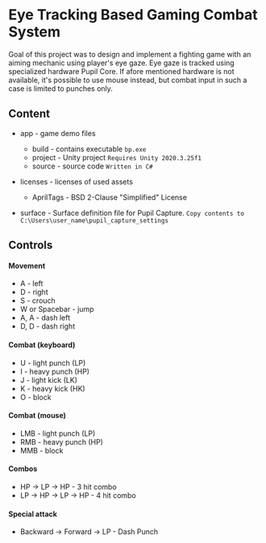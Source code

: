 # Eye Tracking Based Gaming Combat System

Goal of this project was to design and implement a fighting game with an aiming mechanic using player's eye gaze. Eye gaze is tracked using specialized hardware Pupil Core.
If afore mentioned hardware is not available, it's possible to use mouse instead, but combat input in such a case is limited to punches only.

## Content
* app - game demo files
    * build - contains executable ``bp.exe``
    * project - Unity project ``Requires Unity 2020.3.25f1``
    * source - source code ``Written in C#``

* licenses - licenses of used assets
    * AprilTags - BSD 2-Clause "Simplified" License

* surface - Surface definition file for Pupil Capture. ``Copy contents to C:\Users\user_name\pupil_capture_settings``

## Controls
#### Movement
* A - left
* D - right
* S - crouch
* W or Spacebar - jump
* A, A - dash left 
* D, D - dash right 

#### Combat (keyboard)
* U - light punch (LP)
* I - heavy punch (HP)
* J - light kick (LK)
* K - heavy kick (HK)
* O - block

#### Combat (mouse)
* LMB - light punch (LP)
* RMB - heavy punch (HP)
* MMB - block

#### Combos
* HP -> LP -> HP - 3 hit combo
* LP -> HP -> LP -> HP - 4 hit combo

#### Special attack
* Backward -> Forward -> LP - Dash Punch
